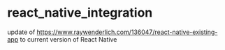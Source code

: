 # react_native_integration
update of https://www.raywenderlich.com/136047/react-native-existing-app to current version of  React Native
